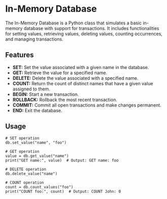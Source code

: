 # In-Memory Database

The In-Memory Database is a Python class that simulates a basic in-memory database with support for transactions. It includes functionalities for setting values, retrieving values, deleting values, counting occurrences, and managing transactions.

## Features

- **SET:** Set the value associated with a given name in the database.
- **GET:** Retrieve the value for a specified name.
- **DELETE:** Delete the value associated with a specified name.
- **COUNT:** Return the count of distinct names that have a given value assigned to them.
- **BEGIN:** Start a new transaction.
- **ROLLBACK:** Rollback the most recent transaction.
- **COMMIT:** Commit all open transactions and make changes permanent.
- **END:** Exit the database.

## Usage
    # SET operation
    db.set_value("name", "foo")
    
    # GET operation
    value = db.get_value("name")
    print("GET name:", value)  # Output: GET name: foo

    # DELETE operation
    db.delete_value("name")

    # COUNT operation
    count = db.count_values("foo")
    print("COUNT foo:", count)  # Output: COUNT John: 0
